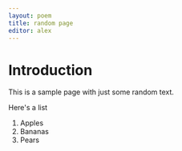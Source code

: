 ```yaml
---
layout: poem
title: random page
editor: alex
---
```


# Introduction

This is a sample page with just some random text.

Here's a list
1. Apples
2. Bananas
3. Pears
